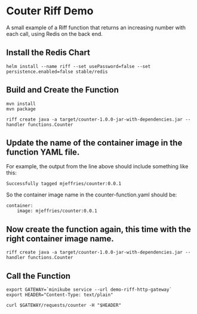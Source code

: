 Couter Riff Demo
===

A small example of a Riff function that returns an increasing number with each call, using Redis on the back end.

Install the Redis Chart
---
```
helm install --name riff --set usePassword=false --set persistence.enabled=false stable/redis
```

Build and Create the Function
---
```
mvn install
mvn package
```

```
riff create java -a target/counter-1.0.0-jar-with-dependencies.jar --handler functions.Counter
```

Update the name of the container image in the function YAML file.
---
For example, the output from the line above should include something like this:
```
Successfully tagged mjeffries/counter:0.0.1
```

So the container image name in the counter-function.yaml should be:
```
container:
    image: mjeffries/counter:0.0.1
```

Now create the function again, this time with the right container image name.
---
```
riff create java -a target/counter-1.0.0-jar-with-dependencies.jar --handler functions.Counter
```

Call the Function
---
```
export GATEWAY=`minikube service --url demo-riff-http-gateway`
export HEADER="Content-Type: text/plain"

curl $GATEWAY/requests/counter -H "$HEADER"
```
